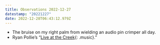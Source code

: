 ```yaml
---
title: Observations 2022-12-27
datestamp: "20221227"
date: 2022-12-28T06:43:12.979Z
---
```

- The bruise on my right palm from wielding an audio pin crimper all day.
- Ryan Pollie’s “[Live at the Creek](https://youtu.be/ROnVdSg_5xU){: .music}.”
